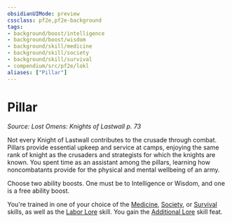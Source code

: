```yaml
---
obsidianUIMode: preview
cssclass: pf2e,pf2e-background
tags:
- background/boost/intelligence
- background/boost/wisdom
- background/skill/medicine
- background/skill/society
- background/skill/survival
- compendium/src/pf2e/lokl
aliases: ["Pillar"]
---
```

# Pillar
*Source: Lost Omens: Knights of Lastwall p. 73*  

Not every Knight of Lastwall contributes to the crusade through combat. Pillars provide essential upkeep and service at camps, enjoying the same rank of knight as the crusaders and strategists for which the knights are known. You spent time as an assistant among the pillars, learning how noncombatants provide for the physical and mental wellbeing of an army.

Choose two ability boosts. One must be to Intelligence or Wisdom, and one is a free ability boost.

You're trained in one of your choice of the [Medicine](../../skills.md#Medicine), [Society](../../skills.md#Society), or [Survival](../../skills.md#Survival) skills, as well as the [Labor Lore](../../skills.md#Lore) skill. You gain the [Additional Lore](../../feats/additional-lore.md) skill feat.